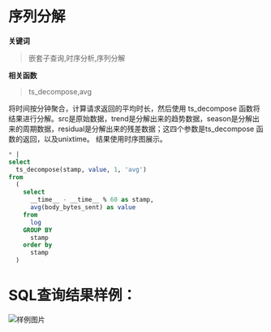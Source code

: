 # 序列分解
**关键词**
> 嵌套子查询,时序分析,序列分解

**相关函数**
> ts_decompose,avg

将时间按分钟聚合，计算请求返回的平均时长，然后使用 ts_decompose 函数将结果进行分解。src是原始数据，trend是分解出来的趋势数据，season是分解出来的周期数据，residual是分解出来的残差数据；这四个参数是ts_decompose 函数的返回，以及unixtime。
结果使用时序图展示。


```SQL
* |
select
  ts_decompose(stamp, value, 1, 'avg')
from
  (
    select
      __time__ - __time__ % 60 as stamp,
      avg(body_bytes_sent) as value
    from
      log
    GROUP BY
      stamp
    order by
      stamp
  )
```

# SQL查询结果样例：

![样例图片](http://slsconsole.oss-cn-hangzhou.aliyuncs.com/sql_sample/%E5%BA%8F%E5%88%97%E5%88%86%E8%A7%A31554968137210%20(1).png)